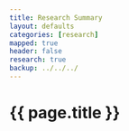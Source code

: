 ```yaml
---
title: Research Summary 
layout: defaults
categories: [research]
mapped: true 
header: false 
research: true
backup: ../../../
---
```


# {{ page.title }}
